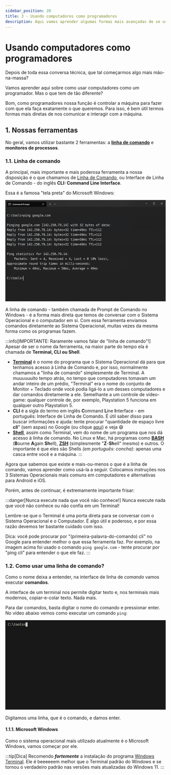 ```yaml
---
sidebar_position: 20
title: 3 - Usando computadores como programadores
description: Aqui vamos aprender algumas formas mais avançadas de se usar e comunicar com um computador
---
```


# Usando computadores como programadores

Depois de toda essa conversa técnica, que tal começarmos algo mais mão-na-massa?

Vamos aprender aqui sobre como usar computadores como um programador. Mas o que tem de tão diferente?

Bom, como programadores nossa função é controlar a máquina para fazer com que ela faça exatamente o que queremos. Para isso, é bem útil termos formas mais diretas de nos comunicar e interagir com a máquina.

## 1. Nossas ferramentas

No geral, vamos utilizar bastante 2 ferramentas: a [**linha de comando**](https://pt.wikipedia.org/wiki/Interface_de_linha_de_comandos "Página da Wikipedia sobre Interfaces de Linha de Comando") e **monitores de processos**.

### 1.1. Linha de comando

A principal, mais importante e mais poderosa ferramenta a nossa disposição é o que chamamos de [Linha de Comando](https://pt.wikipedia.org/wiki/Interface_de_linha_de_comandos "Página da Wikipedia sobre Interfaces de Linha de Comando"), ou Interface de Linha de Comando - do inglês **CLI: Command Line Interface**.

Essa é a famosa "tela preta" do Microsoft Windows:

![Exemplo de um Prompt de Comando](img/20-prompt-de-comando.png "Aplicativo Windows Terminal executando o Prompt de Comando do Windows com a execução do comando ping a mostra")

A linha de comando - também chamada de Prompt de Comando no Windows - é a forma mais direta que temos de conversar com o Sistema Operacional e o computador em si. Com essa ferramenta enviamos comandos diretamente ao Sistema Operacional, muitas vezes da mesma forma como os programas fazem.

:::info[IMPORTANTE: Raramente vamos falar de "linha de comando"!]
Apesar de ser o nome da ferramenta, na maior parte do tempo ela é chamada de **Terminal, CLI ou Shell**.

- [**Terminal**](https://pt.wikipedia.org/wiki/Terminal_%28inform%C3%A1tica%29 "Página da Wikipedia sobre Terminal (computação)") é o nome do programa que o Sistema Operacional dá para que tenhamos acesso à Linha de Comando e, por isso, normalmente chamamos a "linha de comando" simplesmente de Terminal. A muuuuuuito tempo atrás, no tempo que computadores tomavam um andar inteiro de um prédio, "Terminal" era o nome do conjunto de Monitor + Teclado onde você podia ligá-lo a um desses computadores e dar comandos diretamente a ele. Semelhante a um controle de vídeo-game: qualquer controle de, por exemplo, Playstation 5 funciona em qualquer outro Playstation 5.
- **CLI** é a sigla do termo em inglês **C**ommand **L**ine **I**nterface - em português: Interface de Linha de Comando. É útil saber disso para buscar informações e ajuda: tente procurar "quantidade de espaço livre ***cli***" (sem aspas) no Google (ou clique [aqui](https://www.google.com/search?q=quantidade+de+espaço+livre+cli)) e veja :smile:
- [**Shell**](https://pt.wikipedia.org/wiki/Shell_%28computa%C3%A7%C3%A3o%29), assim como Terminal, vem do nome de um programa que nos dá acesso à linha de comando. No Linux e Mac, há programas como [**BASH**](https://pt.wikipedia.org/wiki/Bash) (**B**ourne **A**gain **Sh**ell), [**ZSH**](https://pt.wikipedia.org/wiki/Z_shell) (simplesmente "**Z**-**Sh**ell" mesmo) e outros. O importante é que eles são Shells *(em português: concha)*: apenas uma casca entre você e a máquina.
:::

Agora que sabemos que existe e mais-ou-menos o que é a linha de comando, vamos aprender como usá-la a seguir. Colocamos instruções nos 3 Sistemas Operacionais mais comuns em computadores e alternativas para Android e iOS.

Porém, antes de continuar, é extremamente importante frisar:

:::danger[Nunca execute nada que você não conhece!]
Nunca execute nada que você não conhece ou não confia em um Terminal!

Lembre-se que o Terminal é uma porta direta para se conversar com o Sistema Operacional e o Computador. É algo útil e poderoso, e por essa razão devemos ter bastante cuidado com isso.

Dica: você pode procurar por "(primeira-palavra-do-comando) cli" no Google para entender melhor o que essa ferramenta faz. Por exemplo, na imagem acima foi usado o comando `ping google.com` - tente procurar por "ping cli" para entender o que ele faz.
:::

### 1.2. Como usar uma linha de comando?

Como o nome deixa a entender, na interface de linha de *comando* vamos executar **comandos**.

A interface de um terminal nos permite digitar texto e, nos terminais mais modernos, copiar-e-colar texto. Nada mais.

Para dar comandos, basta digitar o nome do comando e pressionar enter. No vídeo abaixo vemos como executar um comando `ping`:

![Executando um comando ping](img/20-terminal-ping-vscode.gif "Terminal onde é digitado e executado o comando ping")

Digitamos uma linha, que é o comando, e damos enter.

#### 1.1.1. Microsoft Windows

Como o sistema operacional mais utilizado atualmente é o Microsoft Windows, vamos começar por ele.

:::tip[Dica]
Recomendo ***fortemente*** a instalação do programa [Windows Terminal](https://aka.ms/terminal "Link oficial da Microsoft para baixar o Windows Terminal"). Ele é beeeeeem melhor que o Terminal padrão do Windows e se tornou o verdadeiro padrão nas versões mais atualizadas do Windows 11.
:::


